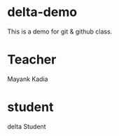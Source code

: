 # delta-demo
This is a demo for git &amp; github class.

# Teacher
Mayank Kadia

# student
delta Student